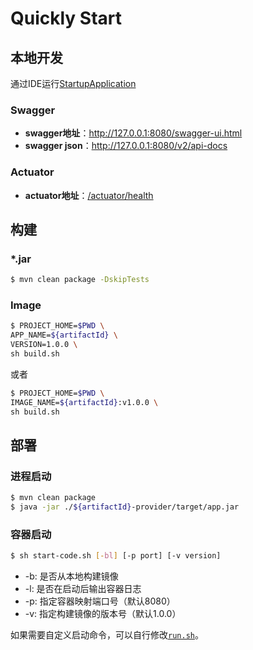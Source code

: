 # Quickly Start

## 本地开发

通过IDE运行[StartupApplication](../../${artifactId}-provider/src/main/java/${basePath}/StartupApplication.java)

### Swagger

- **swagger地址**：http://127.0.0.1:8080/swagger-ui.html  
- **swagger json**：http://127.0.0.1:8080/v2/api-docs

### Actuator

- **actuator地址**：[/actuator/health](http://127.0.0.1:15600/actuator/health)

## 构建

### *.jar

```bash
$ mvn clean package -DskipTests
```

### Image

```bash
$ PROJECT_HOME=$PWD \
APP_NAME=${artifactId} \
VERSION=1.0.0 \
sh build.sh
```

或者

```bash
$ PROJECT_HOME=$PWD \
IMAGE_NAME=${artifactId}:v1.0.0 \
sh build.sh
```

## 部署

### 进程启动

```bash
$ mvn clean package
$ java -jar ./${artifactId}-provider/target/app.jar
```

### 容器启动

```bash
$ sh start-code.sh [-bl] [-p port] [-v version]
```

- -b: 是否从本地构建镜像
- -l: 是否在启动后输出容器日志
- -p: 指定容器映射端口号（默认8080）
- -v: 指定构建镜像的版本号（默认1.0.0）

如果需要自定义启动命令，可以自行修改[`run.sh`](../../run.sh)。
